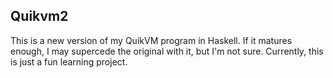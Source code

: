 ## Quikvm2

This is a new version of my QuikVM program in Haskell. If it matures enough, I may supercede the original with it, but I'm not sure. Currently, this is just a fun learning project.
